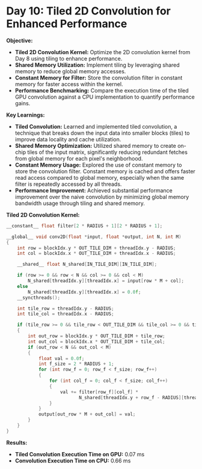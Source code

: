 # Day 10: Tiled 2D Convolution for Enhanced Performance

**Objective:**
- **Tiled 2D Convolution Kernel:** Optimize the 2D convolution kernel from Day 8 using tiling to enhance performance.
- **Shared Memory Utilization:** Implement tiling by leveraging shared memory to reduce global memory accesses.
- **Constant Memory for Filter:** Store the convolution filter in constant memory for faster access within the kernel.
- **Performance Benchmarking:** Compare the execution time of the tiled GPU convolution against a CPU implementation to quantify performance gains.

**Key Learnings:**
- **Tiled Convolution:** Learned and implemented tiled convolution, a technique that breaks down the input data into smaller blocks (tiles) to improve data locality and cache utilization.
- **Shared Memory Optimization:** Utilized shared memory to create on-chip tiles of the input matrix, significantly reducing redundant fetches from global memory for each pixel's neighborhood.
- **Constant Memory Usage:**  Explored the use of constant memory to store the convolution filter. Constant memory is cached and offers faster read access compared to global memory, especially when the same filter is repeatedly accessed by all threads.
- **Performance Improvement:** Achieved substantial performance improvement over the naive convolution by minimizing global memory bandwidth usage through tiling and shared memory.

**Tiled 2D Convolution Kernel:**
```c
__constant__ float filter[2 * RADIUS + 1][2 * RADIUS + 1];

__global__ void conv2D(float *input, float *output, int N, int M) 
{
    int row = blockIdx.y * OUT_TILE_DIM + threadIdx.y - RADIUS;
    int col = blockIdx.x * OUT_TILE_DIM + threadIdx.x - RADIUS;

    __shared__ float N_shared[IN_TILE_DIM][IN_TILE_DIM];

    if (row >= 0 && row < N && col >= 0 && col < M)
        N_shared[threadIdx.y][threadIdx.x] = input[row * M + col];
    else
        N_shared[threadIdx.y][threadIdx.x] = 0.0f;
    __syncthreads();

    int tile_row = threadIdx.y - RADIUS;
    int tile_col = threadIdx.x - RADIUS;

    if (tile_row >= 0 && tile_row < OUT_TILE_DIM && tile_col >= 0 && tile_col < OUT_TILE_DIM) 
    {
        int out_row = blockIdx.y * OUT_TILE_DIM + tile_row;
        int out_col = blockIdx.x * OUT_TILE_DIM + tile_col;
        if (out_row < N && out_col < M) 
        {
            float val = 0.0f;
            int f_size = 2 * RADIUS + 1;
            for (int row_f = 0; row_f < f_size; row_f++) 
            {
                for (int col_f = 0; col_f < f_size; col_f++) 
                {
                    val += filter[row_f][col_f] * 
                           N_shared[threadIdx.y + row_f - RADIUS][threadIdx.x + col_f - RADIUS];
                }
            }
            output[out_row * M + out_col] = val;
        }
    }
}
```

**Results:**
  - **Tiled Convolution Execution Time on GPU:** 0.07 ms
  - **Convolution Execution Time on CPU:** 0.66 ms